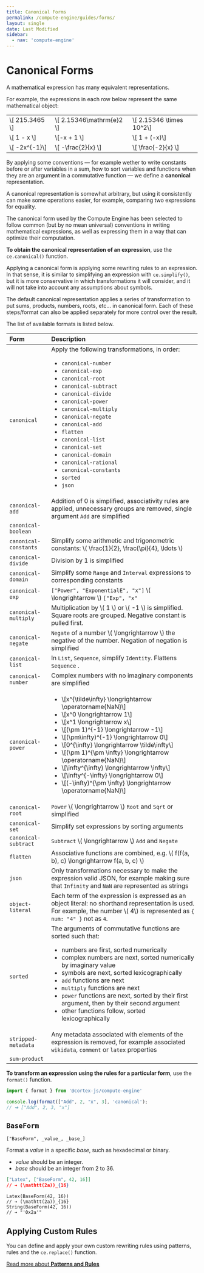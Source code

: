 ```yaml
---
title: Canonical Forms
permalink: /compute-engine/guides/forms/
layout: single
date: Last Modified
sidebar:
  - nav: 'compute-engine'
---
```


<script defer type='module'>
    import {  renderMathInDocument } 
      from '//unpkg.com/mathlive/dist/mathlive.min.mjs';
    renderMathInDocument({
      TeX: {
        delimiters: {
          inline: [ ['$', '$'], ['\\(', '\\)']],
          display: [['$$', '$$'],['\\[', '\\]']],
        },
      },
      asciiMath: null,
      processEnvironments : false,
      renderAccessibleContent: false,
    });
</script>

# Canonical Forms

A mathematical expression has many equivalent representations.

For example, the expressions in each row below represent the same mathematical
object:

|                  |                             |                             |
| :--------------- | :-------------------------- | :-------------------------- |
| \\[ 215.3465 \\] | \\[ 2.15346\\mathrm{e}2 \\] | \\[ 2.15346 \\times 10^2\\] |
| \\[ 1 - x \\]    | \\[-x + 1 \\]               | \\[ 1 + (-x)\\]             |
| \\[ -2x^{-1}\\]  | \\[ -\frac{2}{x} \\]        | \\[ \frac{-2}{x} \\]        |

By applying some conventions &mdash; for example wether to write constants
before or after variables in a sum, how to sort variables and functions when
they are an argument in a commutative function &mdash; we define a **canonical**
representation.

A canonical representation is somewhat arbitrary, but using it consistently can
make some operations easier, for example, comparing two expressions for
equality.

The canonical form used by the Compute Engine has been selected to follow common
(but by no mean universal) conventions in writing mathematical expressions, as
well as expressing them in a way that can optimize their computation.

**To obtain the canonical representation of an expression**, use the
`ce.canonical()` function.

Applying a canonical form is applying some rewriting rules to an expression. In
that sense, it is similar to simplifying an expression with `ce.simplify()`, but
it is more conservative in which transformations it will consider, and it will
not take into account any assumptions about symbols.

The default canonical representation applies a series of transformation to put
sums, products, numbers, roots, etc... in canonical form. Each of these
steps/format can also be applied separately for more control over the result.

The list of available formats is listed below.

<div class=symbols-table>

| Form                  | Description                                                                                                                                                                                                                                                                                                                                                                                                                                                                                                                                                  |
| :-------------------- | :----------------------------------------------------------------------------------------------------------------------------------------------------------------------------------------------------------------------------------------------------------------------------------------------------------------------------------------------------------------------------------------------------------------------------------------------------------------------------------------------------------------------------------------------------------- |
| `canonical`           | Apply the following transformations, in order: <ul><li> `canonical-number`</li><li>`canonical-exp`</li><li>`canonical-root`</li><li>`canonical-subtract`</li><li>`canonical-divide`</li><li>`canonical-power`</li><li>`canonical-multiply`</li><li>`canonical-negate`</li><li>`canonical-add`</li><li>`flatten`</li><li>`canonical-list`</li><li>`canonical-set`</li><li>`canonical-domain`</li><li>`canonical-rational`</li><li>`canonical-constants`</li><li>`sorted`</li><li>`json`</li></ul>                                                             |
| `canonical-add`       | Addition of 0 is simplified, associativity rules are applied, unnecessary groups are removed, single argument `Add` are simplified                                                                                                                                                                                                                                                                                                                                                                                                                           |
| `canonical-boolean`   |                                                                                                                                                                                                                                                                                                                                                                                                                                                                                                                                                              |
| `canonical-constants` | Simplify some arithmetic and trigonometric constants: \\( \frac{1}{2}, \frac{\pi}{4}, \ldots \\)                                                                                                                                                                                                                                                                                                                                                                                                                                                             |
| `canonical-divide`    | Division by 1 is simplified                                                                                                                                                                                                                                                                                                                                                                                                                                                                                                                                  |
| `canonical-domain`    | Simplify some `Range` and `Interval` expressions to corresponding constants                                                                                                                                                                                                                                                                                                                                                                                                                                                                                  |
| `canonical-exp`       | `["Power", "ExponentialE", "x"]` \\( \longrightarrow \\) `["Exp", "x"`                                                                                                                                                                                                                                                                                                                                                                                                                                                                                       |
| `canonical-multiply`  | Multiplication by \\( 1 \\) or \\( -1 \\) is simplified. Square roots are grouped. Negative constant is pulled first.                                                                                                                                                                                                                                                                                                                                                                                                                                        |
| `canonical-negate`    | `Negate` of a number \\( \longrightarrow \\) the negative of the number. Negation of negation is simplified                                                                                                                                                                                                                                                                                                                                                                                                                                                  |
| `canonical-list`      | In `List`, `Sequence`, simplify `Identity`. Flattens `Sequence` .                                                                                                                                                                                                                                                                                                                                                                                                                                                                                            |
| `canonical-number`    | Complex numbers with no imaginary components are simplified                                                                                                                                                                                                                                                                                                                                                                                                                                                                                                  |
| `canonical-power`     | <ul><li>\\[x^{\tilde\infty} \longrightarrow \operatorname{NaN}\\]</li><li>\\[x^0 \longrightarrow 1\\]</li><li>\\[x^1 \longrightarrow x\\]</li><li>\\[(\pm 1)^{-1} \longrightarrow -1\\]</li><li>\\[(\pm\infty)^{-1} \longrightarrow 0\\]</li><li>\\[0^{\infty} \longrightarrow \tilde\infty\\]</li><li>\\[(\pm 1)^{\pm \infty} \longrightarrow \operatorname{NaN}\\]</li><li>\\[\infty^{\infty} \longrightarrow \infty\\]</li><li>\\[\infty^{-\infty} \longrightarrow 0\\]</li><li>\\[(-\infty)^{\pm \infty} \longrightarrow \operatorname{NaN}\\]</li></ul> |
| `canonical-root`      | `Power` \\( \longrightarrow \\) `Root` and `Sqrt` or simplified                                                                                                                                                                                                                                                                                                                                                                                                                                                                                              |
| `canonical-set`       | Simplify set expressions by sorting arguments                                                                                                                                                                                                                                                                                                                                                                                                                                                                                                                |
| `canonical-subtract`  | `Subtract` \\( \longrightarrow \\) `Add` and `Negate`                                                                                                                                                                                                                                                                                                                                                                                                                                                                                                        |
| `flatten`             | Associative functions are combined, e.g. \\( f(f(a, b), c) \longrightarrow f(a, b, c) \\)                                                                                                                                                                                                                                                                                                                                                                                                                                                                    |
| `json`                | Only transformations necessary to make the expression valid JSON, for example making sure that `Infinity` and `NaN` are represented as strings                                                                                                                                                                                                                                                                                                                                                                                                               |
| `object-literal`      | Each term of the expression is expressed as an object literal: no shorthand representation is used. For example, the number \\( 4\\) is represented as `{ num: "4" }` not as `4`.                                                                                                                                                                                                                                                                                                                                                                            |
| `sorted`              | The arguments of commutative functions are sorted such that: <ul><li> numbers are first, sorted numerically </li><li> complex numbers are next, sorted numerically by imaginary value </li><li> symbols are next, sorted lexicographically </li><li> `add` functions are next </li><li> `multiply` functions are next </li><li> `power` functions are next, sorted by their first argument, then by their second argument </li><li> other functions follow, sorted lexicographically</li></ul>                                                               |
| `stripped-metadata`   | Any metadata associated with elements of the expression is removed, for example associated `wikidata`, `comment` or `latex` properties                                                                                                                                                                                                                                                                                                                                                                                                                       |
| `sum-product`         |                                                                                                                                                                                                                                                                                                                                                                                                                                                                                                                                                              |

</div>

**To transform an expression using the rules for a particular form**, use the
`format()` function.

```js
import { format } from '@cortex-js/compute-engine'

console.log(format(["Add", 2, "x", 3], 'canonical');
// ➔ ["Add", 2, 3, "x"]
```

## `BaseForm`

`["BaseForm", _value_, _base_]`

Format a _value_ in a specific _base_, such as hexadecimal or binary.

- _value_ should be an integer.
- _base_ should be an integer from 2 to 36.

```json
["Latex", ["BaseForm", 42, 16]]
// ➔ (\mathtt(2a))_{16}
```

```cortex
Latex(BaseForm(42, 16))
// ➔ (\mathtt(2a))_{16}
String(BaseForm(42, 16))
// ➔ "'0x2a'"
```

## Applying Custom Rules

You can define and apply your own custom rewriting rules using patterns, rules
and the `ce.replace()` function.

<div class='read-more'><a href="/guides/compute-engine/patterns-and-rules/">Read more about <strong>Patterns and Rules</strong><svg class="svg-chevron" ><use xlink:href="#svg-chevron"></use></svg></a></div>

